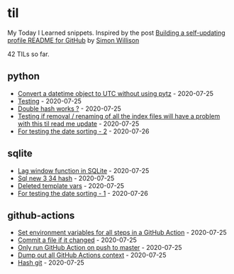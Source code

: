 # til

My Today I Learned snippets. Inspired by the post [Building a self-updating profile README for GitHub](https://simonwillison.net/2020/Jul/10/self-updating-profile-readme/) by [Simon Willison](https://github.com/simonw) 

<!-- count starts -->42<!-- count ends --> TILs so far. 
<!-- index starts -->
## python

* [Convert a datetime object to UTC without using pytz](https://github.com/philovdy/til/blob/master/python/convert-to-utc-without-pytz.md) - 2020-07-25
* [Testing](https://github.com/philovdy/til/blob/master/python/test.md) - 2020-07-25
* [Double hash works ?](https://github.com/philovdy/til/blob/master/python/python_check.md) - 2020-07-25
* [Testing if removal / renaming of all the index files will have a problem with this til read me update](https://github.com/philovdy/til/blob/master/python/RemovedIndexFiles.md) - 2020-07-25
* [For testing the date sorting - 2](https://github.com/philovdy/til/blob/master/python/python_setdefault.md) - 2020-07-26

## sqlite

* [Lag window function in SQLite](https://github.com/philovdy/til/blob/master/sqlite/lag-window-function.md) - 2020-07-25
* [Sql new 3 34 hash](https://github.com/philovdy/til/blob/master/sqlite/sql_new_3_24.md) - 2020-07-25
* [Deleted template vars](https://github.com/philovdy/til/blob/master/sqlite/deleted_template_vars.md) - 2020-07-25
* [For testing the date sorting - 1](https://github.com/philovdy/til/blob/master/sqlite/sql_new_11_32.md) - 2020-07-26

## github-actions

* [Set environment variables for all steps in a GitHub Action](https://github.com/philovdy/til/blob/master/github-actions/set-environment-for-all-steps.md) - 2020-07-25
* [Commit a file if it changed](https://github.com/philovdy/til/blob/master/github-actions/commit-if-file-changed.md) - 2020-07-25
* [Only run GitHub Action on push to master](https://github.com/philovdy/til/blob/master/github-actions/only-master.md) - 2020-07-25
* [Dump out all GitHub Actions context](https://github.com/philovdy/til/blob/master/github-actions/dump-context.md) - 2020-07-25
* [Hash git](https://github.com/philovdy/til/blob/master/github-actions/github_check.md) - 2020-07-25
<!-- index ends -->

